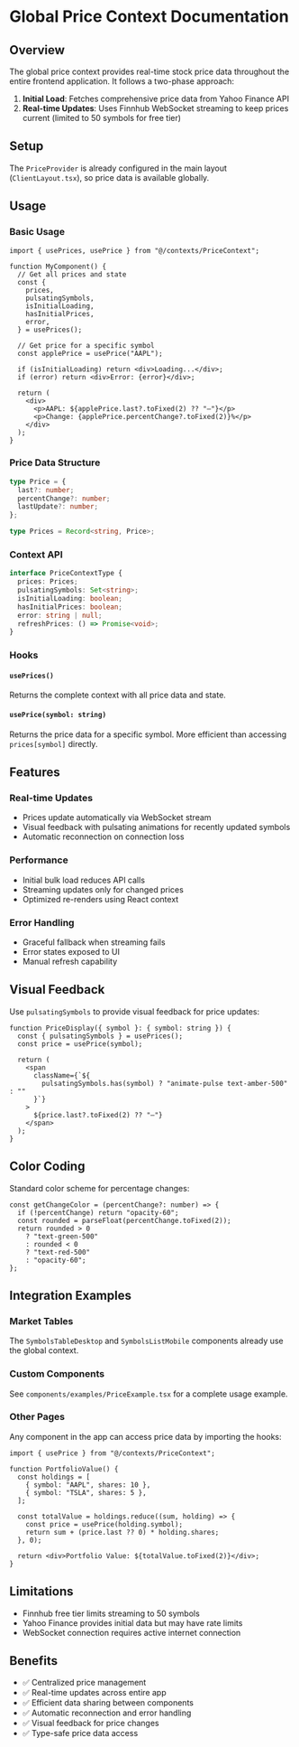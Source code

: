 # Global Price Context Documentation

## Overview

The global price context provides real-time stock price data throughout the entire frontend application. It follows a two-phase approach:

1. **Initial Load**: Fetches comprehensive price data from Yahoo Finance API
2. **Real-time Updates**: Uses Finnhub WebSocket streaming to keep prices current (limited to 50 symbols for free tier)

## Setup

The `PriceProvider` is already configured in the main layout (`ClientLayout.tsx`), so price data is available globally.

## Usage

### Basic Usage

```tsx
import { usePrices, usePrice } from "@/contexts/PriceContext";

function MyComponent() {
  // Get all prices and state
  const {
    prices,
    pulsatingSymbols,
    isInitialLoading,
    hasInitialPrices,
    error,
  } = usePrices();

  // Get price for a specific symbol
  const applePrice = usePrice("AAPL");

  if (isInitialLoading) return <div>Loading...</div>;
  if (error) return <div>Error: {error}</div>;

  return (
    <div>
      <p>AAPL: ${applePrice.last?.toFixed(2) ?? "—"}</p>
      <p>Change: {applePrice.percentChange?.toFixed(2)}%</p>
    </div>
  );
}
```

### Price Data Structure

```typescript
type Price = {
  last?: number;
  percentChange?: number;
  lastUpdate?: number;
};

type Prices = Record<string, Price>;
```

### Context API

```typescript
interface PriceContextType {
  prices: Prices;
  pulsatingSymbols: Set<string>;
  isInitialLoading: boolean;
  hasInitialPrices: boolean;
  error: string | null;
  refreshPrices: () => Promise<void>;
}
```

### Hooks

#### `usePrices()`

Returns the complete context with all price data and state.

#### `usePrice(symbol: string)`

Returns the price data for a specific symbol. More efficient than accessing `prices[symbol]` directly.

## Features

### Real-time Updates

- Prices update automatically via WebSocket stream
- Visual feedback with pulsating animations for recently updated symbols
- Automatic reconnection on connection loss

### Performance

- Initial bulk load reduces API calls
- Streaming updates only for changed prices
- Optimized re-renders using React context

### Error Handling

- Graceful fallback when streaming fails
- Error states exposed to UI
- Manual refresh capability

## Visual Feedback

Use `pulsatingSymbols` to provide visual feedback for price updates:

```tsx
function PriceDisplay({ symbol }: { symbol: string }) {
  const { pulsatingSymbols } = usePrices();
  const price = usePrice(symbol);

  return (
    <span
      className={`${
        pulsatingSymbols.has(symbol) ? "animate-pulse text-amber-500" : ""
      }`}
    >
      ${price.last?.toFixed(2) ?? "—"}
    </span>
  );
}
```

## Color Coding

Standard color scheme for percentage changes:

```tsx
const getChangeColor = (percentChange?: number) => {
  if (!percentChange) return "opacity-60";
  const rounded = parseFloat(percentChange.toFixed(2));
  return rounded > 0
    ? "text-green-500"
    : rounded < 0
    ? "text-red-500"
    : "opacity-60";
};
```

## Integration Examples

### Market Tables

The `SymbolsTableDesktop` and `SymbolsListMobile` components already use the global context.

### Custom Components

See `components/examples/PriceExample.tsx` for a complete usage example.

### Other Pages

Any component in the app can access price data by importing the hooks:

```tsx
import { usePrice } from "@/contexts/PriceContext";

function PortfolioValue() {
  const holdings = [
    { symbol: "AAPL", shares: 10 },
    { symbol: "TSLA", shares: 5 },
  ];

  const totalValue = holdings.reduce((sum, holding) => {
    const price = usePrice(holding.symbol);
    return sum + (price.last ?? 0) * holding.shares;
  }, 0);

  return <div>Portfolio Value: ${totalValue.toFixed(2)}</div>;
}
```

## Limitations

- Finnhub free tier limits streaming to 50 symbols
- Yahoo Finance provides initial data but may have rate limits
- WebSocket connection requires active internet connection

## Benefits

- ✅ Centralized price management
- ✅ Real-time updates across entire app
- ✅ Efficient data sharing between components
- ✅ Automatic reconnection and error handling
- ✅ Visual feedback for price changes
- ✅ Type-safe price data access
